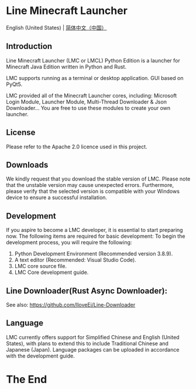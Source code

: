 # Line Minecraft Launcher
English (United States) | [简体中文（中国）](README_zh-cn.md)

## Introduction
Line Minecraft Launcher (LMC or LMCL) Python Edition is a launcher for Minecraft Java Edition written in Python and Rust.

LMC supports running as a terminal or desktop application. GUI based on PyQt5.

LMC provided all of the Minecraft Launcher cores, including: Microsoft Login Module, Launcher Module, Multi-Thread Downloader & Json Downloader... You are free to use these modules to create your own launcher.

## License
Please refer to the Apache 2.0 licence used in this project.

## Downloads
We kindly request that you download the stable version of LMC. Please note that the unstable version may cause unexpected errors. Furthermore, please verify that the selected version is compatible with your Windows device to ensure a successful installation.

## Development
If you aspire to become a LMC developer, it is essential to start preparing now.
The following items are required for basic development:
To begin the development process, you will require the following:
1. Python Development Environment (Recommended version 3.8.9).
2. A text editor (Recommended: Visual Studio Code).
3. LMC core source file.
4. LMC Core development guide.

## Line Downloader(Rust Async Downloader):
See also: https://github.com/IloveEi/Line-Downloader

## Language
LMC currently offers support for Simplified Chinese and English (United States), with plans to extend this to include Traditional Chinese and Japanese (Japan). Language packages can be uploaded in accordance with the development guide.

# The End
